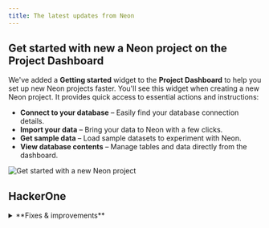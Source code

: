 ```yaml
---
title: The latest updates from Neon
---
```


## Get started with new a Neon project on the Project Dashboard

We've added a **Getting started** widget to the **Project Dashboard** to help you set up new Neon projects faster. You'll see this widget when creating a new Neon project. It provides quick access to essential actions and instructions:

- **Connect to your database** – Easily find your database connection details.
- **Import your data** – Bring your data to Neon with a few clicks.
- **Get sample data** – Load sample datasets to experiment with Neon.
- **View database contents** – Manage tables and data directly from the dashboard.

![Get started with a new Neon project](/docs/relnotes/get_started_widget.png)

## HackerOne

<details>

<summary>**Fixes & improvements**</summary>

- **Neon Console**

- **Postgres extension updates**

  The PostgreSQL Anonymizer (`anon`) extension, which was not officially supported in Neon but was enabled for some users during early testing, will be removed. Data anonymization support is planned for delivery in Q2 2025. We will contact known `anon` extension users via email before its removal. If you are using the `anon` extension and have questions or concerns, please reach out to [Neon Support](https://console.neon.tech/app/projects?modal=support).

- **Drizzle Studio update**

  We updated the Drizzle Studio integration that powers the **Tables** page in the Neon Console to version 1.0.17. For the latest improvements and fixes, see the [Neon Drizzle Studio Integration Changelog](https://github.com/neondatabase/neon-drizzle-studio-changelog/blob/main/CHANGELOG.md).

- **API Updates**

  tbd

- **Neon serverless driver**

  tbd

- **Fixes**

  tbd

</details>
